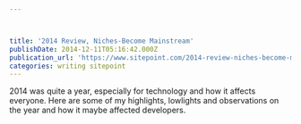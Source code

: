 ```yaml
---



title: '2014 Review, Niches-Become Mainstream'
publishDate: 2014-12-11T05:16:42.000Z
publication_url: 'https://www.sitepoint.com/2014-review-niches-become-mainstream/'
categories: writing sitepoint
---
```


2014 was quite a year, especially for technology and how it affects everyone. Here are some of my highlights, lowlights and observations on the year and how it maybe affected developers.
